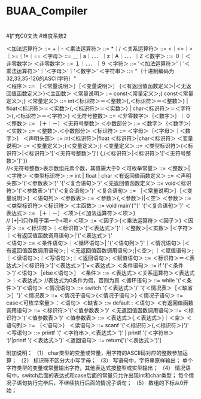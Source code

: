 # BUAA_Compiler
#
#扩充C0文法
#难度系数2

＜加法运算符＞ ::= +｜-
＜乘法运算符＞ ::= *｜/
＜关系运算符＞ ::=  <｜<=｜>｜>=｜!=｜==
＜字母＞   ::= ＿｜a｜．．．｜z｜A｜．．．｜Z
＜数字＞   ::= ０｜＜非零数字＞
＜非零数字＞  ::= １｜．．．｜９
＜字符＞      ::=   '＜加法运算符＞'｜'＜乘法运算符＞'｜'＜字母＞'｜'＜数字＞'
＜字符串＞    ::=  "｛十进制编码为32,33,35-126的ASCII字符｝"                         
＜程序＞      ::= ［＜常量说明＞］［＜变量说明＞］
{＜有返回值函数定义＞|＜无返回值函数定义＞}＜主函数＞
＜常量说明＞   ::=  const＜常量定义＞;{ const＜常量定义＞;}
＜常量定义＞   ::=   int＜标识符＞＝＜整数＞{,＜标识符＞＝＜整数＞}
                    | float＜标识符＞＝＜实数＞{,＜标识符＞＝＜实数＞}
                    | char＜标识符＞＝＜字符＞{,＜标识符＞＝＜字符＞}
＜无符号整数＞  ::=  ＜非零数字＞｛＜数字＞｝｜０
＜整数＞        ::= ［＋｜－］＜无符号整数＞
＜小数部分＞    ::=  ＜数字＞｛＜数字＞｝
＜实数＞        ::=  ＜整数＞.＜小数部分＞
＜标识符＞      ::=  ＜字母＞｛＜字母＞｜＜数字＞｝
＜声明头部＞    ::=  int＜标识符＞|float ＜标识符＞|char＜标识符＞
＜变量说明＞    ::=  ＜变量定义＞;{＜变量定义＞;}
＜变量定义＞    ::=  ＜类型标识符＞(＜标识符＞|＜标识符＞'['＜无符号整数＞']')
{,(＜标识符＞|＜标识符＞'['＜无符号整数＞']' )}  
//<无符号整数>表示数组元素个数，其值需大于0
＜可枚举常量＞  ::=  ＜整数＞|＜字符＞
＜类型标识符＞  ::=  int | float | char
＜有返回值函数定义＞  ::=  ＜声明头部＞'('＜参数表＞')' '{'＜复合语句＞'}'
＜无返回值函数定义＞  ::=  void＜标识符＞'('＜参数表＞')''{'＜复合语句＞'}'
＜复合语句＞   ::= ［＜常量说明＞］［＜变量说明＞］＜语句列＞
＜参数表＞     ::=  ＜参数＞{,＜参数＞}|＜空＞
＜参数＞       ::=  ＜类型标识符＞＜标识符＞
＜主函数＞     ::=  void main'('')' '{'＜复合语句＞'}'
＜表达式＞     ::= ［＋｜－］＜项＞{＜加法运算符＞＜项＞}  
// [+|-]只作用于第一个<项>
＜项＞         ::=  ＜因子＞{＜乘法运算符＞＜因子＞}
＜因子＞       ::=  ＜标识符＞｜＜标识符＞'['＜表达式＞']'｜＜整数＞|＜实数＞
|＜字符＞｜＜有返回值函数调用语句＞|'('＜表达式＞')'         
＜语句＞       ::=  ＜条件语句＞｜＜循环语句＞| '{'＜语句列＞'}'｜＜情况语句＞
|＜有返回值函数调用语句＞; | ＜无返回值函数调用语句＞;|＜空＞;
｜＜赋值语句＞;｜＜读语句＞;｜＜写语句＞;｜＜返回语句＞;
＜赋值语句＞   ::=  ＜标识符＞＝＜表达式＞|＜标识符＞'['＜表达式＞']'=＜表达式＞
＜条件语句＞   ::=  if '('＜条件＞')'＜语句＞［else＜语句＞］
＜条件＞       ::=  ＜表达式＞＜关系运算符＞＜表达式＞｜＜表达式＞ 
//表达式为0条件为假，否则为真
＜循环语句＞   ::=  while '('＜条件＞')'＜语句＞
＜情况语句＞   ::=  switch '('＜表达式＞')' '{'＜情况表＞［＜缺省＞］'}'
＜情况表＞     ::=  ＜情况子语句＞{＜情况子语句＞}
＜情况子语句＞ ::=  case＜可枚举常量＞：＜语句＞
＜缺省＞       ::=  default : ＜语句＞
＜有返回值函数调用语句＞ ::= ＜标识符＞'('＜值参数表＞')'
＜无返回值函数调用语句＞ ::= ＜标识符＞'('＜值参数表＞')'
＜值参数表＞   ::= ＜表达式＞{,＜表达式＞}｜＜空＞
＜语句列＞     ::= ｛＜语句＞｝
＜读语句＞     ::=  scanf '('＜标识符＞{,＜标识符＞}')'
＜写语句＞     ::=  printf '(' ＜字符串＞,＜表达式＞ ')'
| printf '('＜字符串＞ ')'|printf '('＜表达式＞')'
＜返回语句＞   ::=  return['('＜表达式＞')']  

附加说明：
（1） char类型的变量或常量，用字符的ASCII码对应的整数参加运算；
（2） 标识符不区分大小写字母；
（3） 写语句中，字符串原样输出；
单个字符类型的变量或常量输出字符，其他表达式按整型或实型输出；
（4） 情况语句中，switch后面的表达式和case后面的常量只允许出现int和char类型；
每个情况子语句执行完毕后，不继续执行后面的情况子语句；
（5） 数组的下标从0开始；
